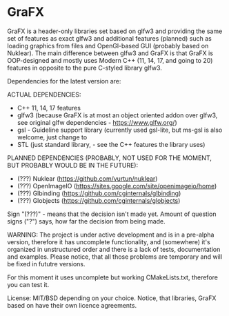 # GraFX

GraFX is a header-only libraries set based on glfw3 and providing the same set of features as exact glfw3 and additional features (planned) such as loading graphics from files and OpenGl-based GUI (probably based on Nuklear). The main difference between glfw3 and GraFX is that GraFX is OOP-designed and mostly uses Modern C++ (11, 14, 17, and going to 20) features in opposite to the pure C-styled library glfw3.

Dependencies for the latest version are:

ACTUAL DEPENDENCIES:
 - C++ 11, 14, 17 features
 - glfw3 (because GraFX is at most an object oriented addon over glfw3, see original glfw dependencies - https://www.glfw.org/)
 - gsl - Guideline support library (currently used gsl-lite, but ms-gsl is also welcome, just change <gsl-lite> to <ms-gsl>
 - STL (just standard library, - see the C++ features the library uses)
  
PLANNED DEPENDENCIES (PROBABLY, NOT USED FOR THE MOMENT, BUT PROBABLY WOULD BE IN THE FUTURE):  
 - (???)  Nuklear (https://github.com/vurtun/nuklear) 
 - (???)  OpenImageIO (https://sites.google.com/site/openimageio/home)
 - (???)  Glbinding (https://github.com/cginternals/glbinding)
 - (???)  Globjects (https://github.com/cginternals/globjects)
 
Sign "(???)" - means that the decision isn't made yet. Amount of question signs ("?") says, how far the decision from being made.

WARNING: The project is under active development and is in a pre-alpha version, therefore it has uncomplete functionality, and (somewhere) it's organized in unstructured order and there is a lack of tests, documentation and examples. Please notice, that all those problems are temporary and will be fixed in fututre versions.

For this moment it uses uncomplete but working CMakeLists.txt, therefore you can test it.

License: MIT/BSD depending on your choice. 
Notice, that libraries, GraFX based on have their own licence agreements.
